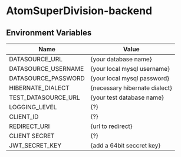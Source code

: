 # AtomSuperDivision-backend

## Environment Variables

|Name                | Value                        |
|--------------------|------------------------------|
|DATASOURCE_URL	     |{your database name}          |
|DATASOURCE_USERNAME |{your local mysql username}   |
|DATASOURCE_PASSWORD |{your local mysql password}   |
|HIBERNATE_DIALECT   |{necessary hibernate dialect} |
|TEST_DATASOURCE_URL |{your test database name}     |
|LOGGING_LEVEL       |{?}                           |
|CLIENT_ID           |{?}                           |
|REDIRECT_URI        |{url to redirect}             |        
|CLIENT SECRET       |{?}                           |
|JWT_SECRET_KEY      |{add a 64bit seccret key}     |


